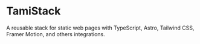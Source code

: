 # TamiStack
A reusable stack for static web pages with TypeScript, Astro, Tailwind CSS, Framer Motion, and others integrations.
